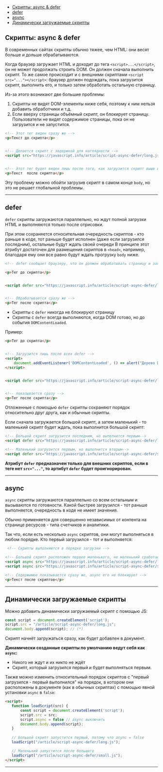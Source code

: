 - [Скрипты: async & defer](#скрипты-async--defer)
- [defer](#defer)
- [async](#async)
- [Динамически загружаемые скрипты](#динамически-загружаемые-скрипты)

## Скрипты: async & defer

В современных сайтах скрипты обычно тяжее, чем HTML: они весят больше и дольше обрабатываются.

Когда браузер загружает HTML и доходит до тега `<script>...</script>`, он не может продолжать строить DOM. Он должен сначала выполнить скрипт. То же самое происходит и с внешними скриптами `<script src="..."></script>`: браузер должен подождать, пока загрузится скрипт, выполнить его, и только затем обработать остальную страницу.

Из-за этого возникают две большие проблемы: 
1. Скрипты не видят DOM-элементы ниже себя, поэтому к ним нельзя добавить обработчики и т.д.
2. Если вверху страницы объёмный скрипт, он блокирует страницу. Пользователи не видят содержимое страницы, пока он не загрузится и не запустится.

```html
<!-- Этот тег виден сразу же -->
<p>Текст до скрипта</p>

    
<!-- Делается скрипт с задержкой для наглядности -->
<script src="https://javascript.info/article/script-async-defer/long.js?speed=1"></script>


<!-- Этот тег будет виден лишь после того, как загрузится скрипт выше и никак по другому -->
<p>Текст  после скрипта</p>
```

Эту проблему можно обойти загрузив скрипт в самом конце `body`, но это не решает глобальной проблемы.
***

## defer

`defer` скрипты загружаются параллельно, но ждут полной загрузки HTML и выполняются только после отрисовки. 

При этом сохраняется относительная очередность скриптов - кто раньше в коде, тот раньше будет исполнен (даже если загрузился последним), остальные будут ждать своей очереди
В принципе этот атрибут достаточен для размещения скриптов в `<head>`, например, благодаря ему они все равно будут ждать прогрузку `body` ниже.

```html
<!-- defer сообщает браузеру, что он должен обрабатывать страницу и загружать скрипт в фоновом режиме, а затем запустить этот скрипт, когда он загрузится -->

<p>Тег до скрипта</p>


<script defer src="https://javascript.info/article/script-async-defer/long.js?speed=1"></script>


<!-- Обрабатывается сразу же -->
<p>Тег после скрипта</p>
```

* Скрипты с `defer` никогда не блокируют страницу
* Скрипты с `defer` всегда выполняются, когда DOM готово, но до события `DOMContentLoaded`.

Пример: 

```HTML
<p>Тег до скрипта</p>


<!-- Загрузится лишь после всех defer -->
<script>
    document.addEventListener('DOMContentLoaded', () => alert("Дерево DOM готово после скрипта с 'defer'!")); // (2)
</script>


<script defer src="https://javascript.info/article/script-async-defer/long.js?speed=1"></script>


<!-- показывается сразу -->
<p>Тег после скрипта</p>
```

Отложенные с помощью `defer` скрипты сохраняют порядок относительно друг друга, как и обычные скрипты.

Если сначала загружается большой скрипт, а затем маленький - то маленький скрипт будет ждать, пока выполнится большой скрипт:

```HTML
<!-- Большой скрипт загрузится последним, но выполнится первым-->
<script defer src="https://javascript.info/article/script-async-defer/long.js"></script> 

<!-- Маленький загрузится первым, но выполнится вторым-->
<script defer src="https://javascript.info/article/script-async-defer/small.js"></script> 
```

**Атрибут `defer` предназначен только для внешних скриптов, если в теге нет `src="..."`, то артибут `defer` будет проигнорирован.**
***

## async

`async` скрипты загружаются параллельно со всем остальным и вызываются по готовности. Какой быстрее загрузился - тот раньше выполняется, очередность в коде не имеет значения.

Обычно применяется для совершенно независимых от контента на странице ресурсов - типа счетчиков и аналитики.

Так что, если есть несколько `async` скриптов, они могут выполняться в любом порядке. Кто первый загрузился - тот и выполняется: 

```html
 <!-- Скрипты выполняются в порядке загрузки -->

<!-- Большой скрипт расположен первее маленького, но маленький сработает раньше большого -->
<script async src="https://javascript.info/article/script-async-defer/long.js"></script>
<script async src="https://javascript.info/article/script-async-defer/small.js"></script>

<!-- Содержимое показывается сразу же, async его не блокирует -->
<p>Текст после скриптов</p>
```
***

## Динамически загружаемые скрипты

Можно добавить динамически загружаемый скрипт с помощью JS:

```javascript
const script = document.createElement('script');
script.src = "/article/script-async-defer/long.js";
document.body.append(script); // (*)
```

Скрипт начнёт загружаться сразу, как будет добавлен в документ.

**Динамически созданные скрипты по умолчанию ведут себя как `async`:**
* Никого не ждут и их никто не ждёт
* Скрипт, который загрузился первый и будет выполняться первым.

 Также можно изменить относительный порядок скриптов с "первый загрузился - первый выполнился" на порядок, в котором они расположены в документе (как в обычных скриптах) с помощью явной установки `async` в `false`:

 ```html
<script>
    function loadScript(src) {
        const script = document.createElement('script');
        script.src = src;
        script.async = false // async выключить
        document.body.append(script);
    }
    
    // Большой скрипт запустится первый, потому что async = false
    loadScript("/article/script-async-defer/long.js");

    // Маленький запустится после большого
    loadScript("/article/script-async-defer/small.js");
</script>
```
***



